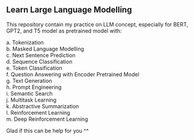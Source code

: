 ## Learn Large Language Modelling

This repository contain my practice on LLM concept, especially for BERT, GPT2, and T5 model as pretrained model with: 

a. Tokenization \
b. Masked Language Modelling \
c. Next Sentence Prediction \
d. Sequence Classification \
e. Token Classification \
f. Question Answering with Encoder Pretrained Model \
g. Text Generation \
h. Prompt Engineering \
i. Semantic Search \
j. Multitask Learning \
k. Abstractive Summarization \
l. Reinforcement Learning \
m. Deep Reinforcement Learning 

Glad if this can be help for you ^^
